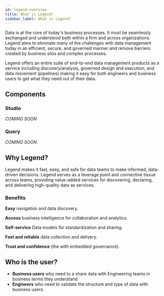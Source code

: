 ```yaml
---
id: legend-overview
title: What is Legend? 
sidebar_label: What is Legend?
---
```

Data is at the core of today's business processes. It must be seamlessly exchanged and understood both within a firm and across organizations. Legend aims to eliminate many of the challenges with data management today in an efficient, secure, and governed manner and remove barriers created by business silos and complex processes.

Legend offers an entire suite of end-to-end data management products as a service including discovery/analysis, governed design and execution, and data movement (pipelines) making it easy for both engineers and business users to get what they need out of their data.

## Components

### Studio
_COMING SOON_

### Query
_COMING SOON_

## Why Legend?

Legend makes it fast, easy, and safe for data teams to make informed, data-driven decisions. Legend serves as a leverage point and connective tissue across teams, providing value-added services for discovering, declaring, and delivering high-quality data as services. 

### Benefits

**Easy** navigation and data discovery.

**Access** business intelligence for collaboration and analytics.

**Self-service** Data models for standardization and sharing.

**Fast and reliable** data collection and delivery.

**Trust and confidence** (the with embedded governance).

## Who is the user?
- **Business users** who need to a share data with Engineering teams in business terms they understand.
- **Engineers** who need to validate the structure and type of data with business users.



